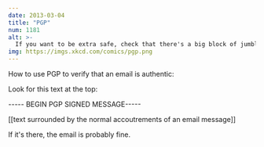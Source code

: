 ```yaml
---
date: 2013-03-04
title: "PGP"
num: 1181
alt: >-
  If you want to be extra safe, check that there's a big block of jumbled characters at the bottom.
img: https://imgs.xkcd.com/comics/pgp.png
---
```

How to use PGP to verify that an email is authentic:

Look for this text at the top:

----- BEGIN PGP SIGNED MESSAGE-----

[[text surrounded by the normal accoutrements of an email message]]

If it's there, the email is probably fine.

